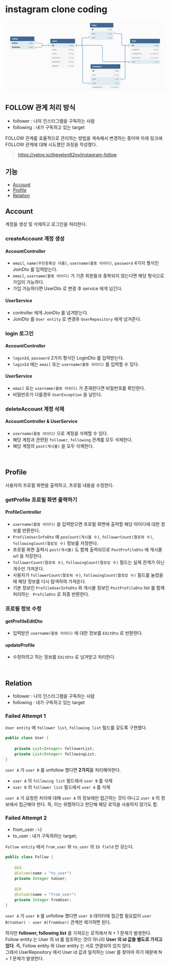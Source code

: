 # instagram clone coding

![png](/_image/diagram.png)

## FOLLOW 관계 처리 방식

- follower : 나의 인스타그램을 구독하는 사람
- following : 내가 구독하고 있는 target

FOLLOW 관계를 효율적으로 관리하는 방법을 계속해서 변경하는 중이며 아래 링크에 FOLLOW 관계에 대해 시도했던 과정을 작성했다.

> https://velog.io/@evelyn82ny/instagram-follow

## 기능

- [Account](#Account)
- [Profile](#Profile)
- [Relation](#Relation)

## Account

계정을 생성 및 삭제하고 로그인을 처리한다.

### createAccount 계정 생성

#### AccountController

- ```email```, ```name(주민등록상 이름)```, ```username(활동 아이디)```, ```password``` 4가지 형식인 JoinDto 를 입력받는다.
- ```email```, ```username(활동 아이디)``` 가 기존 회원들과 중복되지 않는다면 해당 형식으로 가입이 가능하다.
- 가입 가능하다면 UserDto 로 변경 후 service 에게 넘긴다.

#### UserService

- controller 에게 JoinDto 를 넘겨받는다.
- JoinDto 를 ```User entity``` 로 변경후 ```UserRepository``` 에게 넘겨준다.


### login 로그인

#### AccountController 

- ```loginId```, ```password``` 2가지 형식인 LoginDto 를 입력받는다.
- ```loginId``` 에는 ```email``` 또는 ```username(활동 아이디)``` 를 입력할 수 있다.

#### UserService

- ```email``` 또는 ```username(활동 아이디)``` 가 존재한다면 비밀번호를 확인한다.
- 비밀번호가 다를경우 ```UserException``` 을 날린다.

### deleteAccount 계정 삭제

#### AccountController & UserService

- ```username(활동 아이디)``` 으로 계정을 삭제할 수 있다.
- 해당 계정과 관련된 ```follower```, ```following``` 관계를 모두 삭제한다.
- 해당 계정의 ```post(게시물)``` 을 모두 삭제한다.
<br>

## Profile

사용자의 프로필 화면을 출력하고, 프로필 내용을 수정한다.

### getProfile 프로필 화면 출력하기

#### ProfileController

- ```username(활동 아이디)``` 을 입력받으면 프로필 화면에 출력할 해당 아이디에 대한 정보를 반환한다.
- ```ProfileUserInfoDto``` 에 ```posCount(게시물 수)```, ```followerCount(팔로워 수)```, ```followingCount(팔로잉 수)``` 정보를 저장한다.
- 프로필 화면 출력시 ```post(게시물)``` 도 함께 출력되므로 ```PostProfileDto``` 에 게시물 url 을 저장한다.
- ```followerCount(팔로워 수)```, ```followingCount(팔로잉 수)``` 필드는 실제 관계가 아닌 개수만 가져온다.
- 사용자가 ```followerCount(팔로워 수)```, ```followingCount(팔로잉 수)``` 필드를 눌렀을 때 해당 정보를 다시 탐색하여 가져온다.
- 기본 정보인 ```ProfileUserInfoDto``` 와 게시물 정보인 ```PostProfileDto``` list 를 함께 처리하는 ``` ProfileDto``` 로 최종 반환한다.

### 프로필 정보 수정 

#### getProfileEditDto 

- 입력받은 ```username(활동 아이디)``` 에 대한 정보를 ```EditDto``` 로 반환한다.

#### updateProfile

- 수정하려고 하는 정보를 ```EditDto``` 로 넘겨받고 처리한다.
<br>

## Relation

- follower : 나의 인스타그램을 구독하는 사람
- following : 내가 구독하고 있는 target

### Failed Attempt 1

```User entity``` 에 ```follower list```, ```following list``` 필드를 갖도록 구현했다.

```java
public class User {
    
    private List<Integer> followerList;
    private List<Integer> followingList;
}
```

```user A``` 가 ```user B``` 를 unfollow 했다면 **2가지**를 처리해야한다.

- ```user A``` 의 ```following list``` 필드에서 ```user B``` 를 삭제
- ```user B``` 의 ```follower list``` 필드에서 ```user A``` 를 삭제

```user A``` 가 요청한 처리에 대해 ```user A``` 의 정보에만 접근하는 것이 아니고 ```user B``` 의 정보에서 접근해야 한다. 즉, 이는 위험하다고 판단해 해당 로직을 사용하지 않기도 함.

### Failed Attempt 2

- from_user : 나
- to_user : 내가 구독하려는 target;

```Follow entity``` 에서 ```from_user``` 와 ```to_user``` 의 ```ID field``` 만 갖는다.

```java
public class Follow {

    @Id
    @Column(name = "to_user")
    private Integer toUser;

    @Id
    @Column(name = "from_user")
    private Integer fromUser;
}
```

```user A``` 가 ```user B``` 를 unfollow 했다면 ```user B``` 데이터에 접근할 필요없이 ```user B(toUser) - user A(fromUser)``` 관계만 제거하면 된다.<br>

하지만 **follower, following list** 를 가져오는 로직에서 N + 1 문제가 발생한다. Follow entity 는 User 의 id 를 참조하는 것이 아니라 **User 의 id 값을 별도로 가지고 있다**. 즉, Follow entity 와 User entity 는 서로 연결되어 있지 않다.<br>
그래서 UserRepository 에서 User id 값과 일치하는 User 를 찾아야 하기 때문에 N + 1 문제가 발생한다.